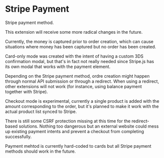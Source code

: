 # Stripe Payment

Stripe payment method.

This extension will receive some more radical changes in the future.

Currently, the money is captured prior to order creation, which can cause situations where money has been captured but no order has been created.

Card-only mode was created with the intent of having a custom 3DS confirmation modal, but that's in fact not really needed since Stripe.js has its own modal that works with the payment element.

Depending on the Stripe payment method, ordre creation might happen through normal API submission or through a redirect.
When using a redirect, other extensions will not work (for instance, using balance payment together with Stripe).

Checkout mode is experimental, currently a single product is added with the amount corresponding to the order, but it's planned to make it work with the actual product list synced to Stripe.

There is still some CSRF protection missing at this time for the redirect-based solutions.
Nothing too dangerous but an external website could mess up existing payment intents and prevent a checkout from completing successfully.

Payment mehtod is currently hard-coded to cards but all Stripe payment methods should work in the future.
